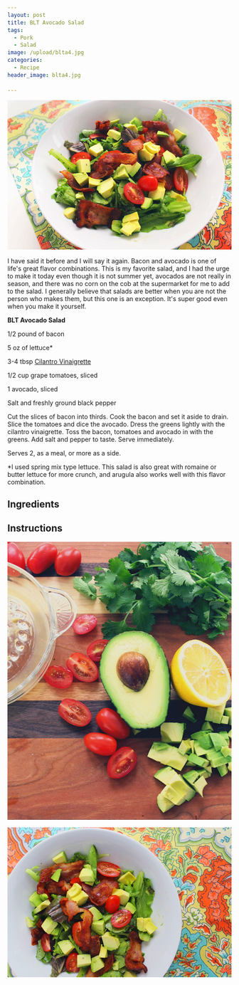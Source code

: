 ```yaml
---
layout: post
title: BLT Avocado Salad
tags:
  - Pork
  - Salad
image: /upload/blta4.jpg
categories:
  - Recipe
header_image: blta4.jpg

---
```


![Image of BLT Avocado Salad.](/upload/blta4.jpg)

I have said it before and I will say it again. Bacon and avocado is one of life's great flavor combinations. This is my favorite salad, and I had the urge to make it today even though it is not summer yet, avocados are not really in season, and there was no corn on the cob at the supermarket for me to add to the salad. I generally believe that salads are better when you are not the person who makes them, but this one is an exception. It's super good even when you make it yourself.

  

  

**BLT Avocado Salad**

  

1/2 pound of bacon

5 oz of lettuce\*

3-4 tbsp [Cilantro Vinaigrette](http://www.hannahkilcoyne.com/2015/03/cilantro-vinaigrette.html)

1/2 cup grape tomatoes, sliced

1 avocado, sliced

Salt and freshly ground black pepper

  

Cut the slices of bacon into thirds. Cook the bacon and set it aside to drain. Slice the tomatoes and dice the avocado. Dress the greens lightly with the cilantro vinaigrette. Toss the bacon, tomatoes and avocado in with the greens. Add salt and pepper to taste. Serve immediately.

  

Serves 2, as a meal, or more as a side.

  

\*I used spring mix type lettuce. This salad is also great with romaine or butter lettuce for more crunch, and arugula also works well with this flavor combination.

## Ingredients



## Instructions







![Image of BLT Avocado Salad.](/upload/blta3.jpg)

![Image of BLT Avocado Salad.](/upload/blta1.jpg)